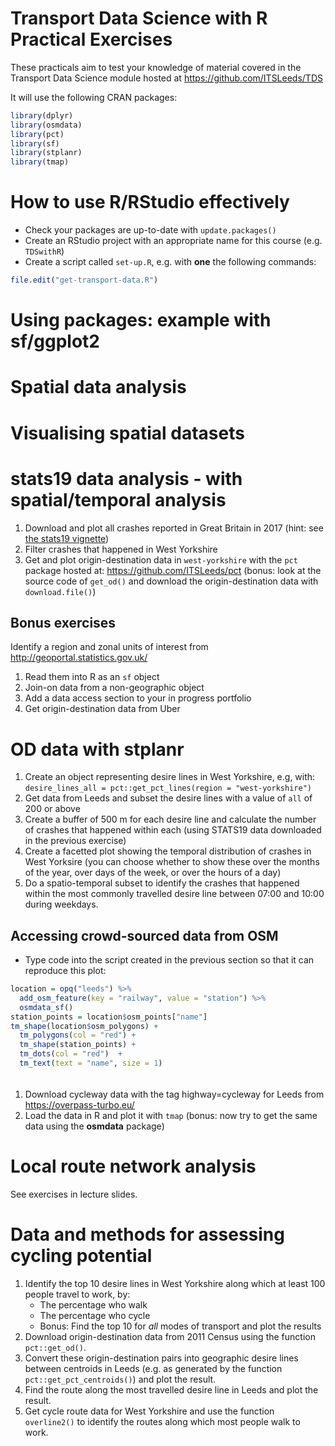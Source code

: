 Transport Data Science with R Practical Exercises
================

These practicals aim to test your knowledge of material covered in the Transport Data Science module hosted at <https://github.com/ITSLeeds/TDS>

It will use the following CRAN packages:

``` r
library(dplyr)
library(osmdata)
library(pct)
library(sf)
library(stplanr)
library(tmap)
```

How to use R/RStudio effectively
================================

-   Check your packages are up-to-date with `update.packages()`
-   Create an RStudio project with an appropriate name for this course (e.g. `TDSwithR`)
-   Create a script called `set-up.R`, e.g. with **one** the following commands:

``` r
file.edit("get-transport-data.R") 
```

Using packages: example with sf/ggplot2
=======================================

Spatial data analysis
=====================

Visualising spatial datasets
============================

stats19 data analysis - with spatial/temporal analysis
======================================================

1.  Download and plot all crashes reported in Great Britain in 2017 (hint: see [the stats19 vignette](https://cran.r-project.org/web/packages/stats19/vignettes/stats19.html))
2.  Filter crashes that happened in West Yorkshire
3.  Get and plot origin-destination data in `west-yorkshire` with the `pct` package hosted at: <https://github.com/ITSLeeds/pct> (bonus: look at the source code of `get_od()` and download the origin-destination data with `download.file()`)

Bonus exercises
---------------

Identify a region and zonal units of interest from <http://geoportal.statistics.gov.uk/>

1.  Read them into R as an `sf` object
2.  Join-on data from a non-geographic object
3.  Add a data access section to your in progress portfolio
4.  Get origin-destination data from Uber

OD data with stplanr
====================

1.  Create an object representing desire lines in West Yorkshire, e.g, with: `desire_lines_all = pct::get_pct_lines(region = "west-yorkshire")`
2.  Get data from Leeds and subset the desire lines with a value of `all` of 200 or above
3.  Create a buffer of 500 m for each desire line and calculate the number of crashes that happened within each (using STATS19 data downloaded in the previous exercise)
4.  Create a facetted plot showing the temporal distribution of crashes in West Yorksire (you can choose whether to show these over the months of the year, over days of the week, or over the hours of a day)
5.  Do a spatio-temporal subset to identify the crashes that happened within the most commonly travelled desire line between 07:00 and 10:00 during weekdays.

Accessing crowd-sourced data from OSM
-------------------------------------

-   Type code into the script created in the previous section so that it can reproduce this plot:

``` r
location = opq("leeds") %>% 
  add_osm_feature(key = "railway", value = "station") %>% 
  osmdata_sf()
station_points = location$osm_points["name"]
tm_shape(location$osm_polygons) +
  tm_polygons(col = "red") +
  tm_shape(station_points) +
  tm_dots(col = "red")  +
  tm_text(text = "name", size = 1) 
```

<img src="2day-exercises_files/figure-markdown_github/unnamed-chunk-3-1.png" height="5cm" />

1.  Download cycleway data with the tag highway=cycleway for Leeds from <https://overpass-turbo.eu/>
2.  Load the data in R and plot it with `tmap` (bonus: now try to get the same data using the **osmdata** package)

Local route network analysis
============================

See exercises in lecture slides.

Data and methods for assessing cycling potential
================================================

1.  Identify the top 10 desire lines in West Yorkshire along which at least 100 people travel to work, by:
    -   The percentage who walk
    -   The percentage who cycle
    -   Bonus: Find the top 10 for *all* modes of transport and plot the results
2.  Download origin-destination data from 2011 Census using the function `pct::get_od()`.
3.  Convert these origin-destination pairs into geographic desire lines between centroids in Leeds (e.g. as generated by the function `pct::get_pct_centroids()`) and plot the result.
4.  Find the route along the most travelled desire line in Leeds and plot the result.
5.  Get cycle route data for West Yorkshire and use the function `overline2()` to identify the routes along which most people walk to work.
